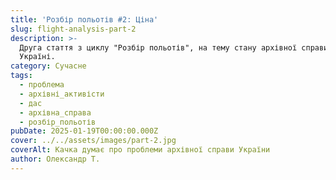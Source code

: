 ```yaml
---
title: 'Розбір польотів #2: Ціна'
slug: flight-analysis-part-2
description: >-
  Друга стаття з циклу "Розбір польотів", на тему стану архівної справи в
  Україні.
category: Сучасне
tags:
  - проблема
  - архівні_активісти
  - дас
  - архівна_справа
  - розбір_польотів
pubDate: 2025-01-19T00:00:00.000Z
cover: ../../assets/images/part-2.jpg
coverAlt: Качка думає про проблеми архівної справи України
author: Олександр Т.
---
```




